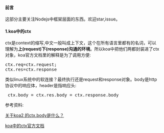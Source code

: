 #### 前言
这部分主要关注Nodejs中框架层面的东西。欢迎star,issue。

#### 1.koa中的ctx
ctx是context的缩写,中文一般叫成上下文，这个在所有语言里都有的名词，可以理解为**上(request)下(response)沟通的环境**。所以koa中把他们两都封装进了ctx对象，koa官方文档里的解释是为了调用方便:
<pre>
ctx.req=ctx.request;
ctx.res=ctx.response
</pre>

类似linux系统中的软连接？最终执行还是request和response对象。body是http协议中的响应体，header是指响应头:
<pre>
 ctx.body = ctx.res.body = ctx.response.body   
</pre>








参考资料:

[关于koa2 的ctx.body是什么？](https://segmentfault.com/q/1010000008379638?_ea=1631200)

[koa中的ctx官方文档](https://github.com/koajs/koa/blob/master/docs/api/context.md)
